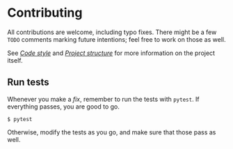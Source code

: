 # Contributing

All contributions are welcome, including typo fixes.
There might be a few `TODO` comments marking future intentions;
feel free to work on those as well.

See _[Code style][1]_ and _[Project structure][2]_
for more information on the project itself.


## Run tests

Whenever you make a <em>fix</em>,
remember to run the tests with `pytest`.
If everything passes, you are good to go.

```shell
$ pytest
```

Otherwise, modify the tests as you go,
and make sure that those pass as well.


  [1]: ./CODE_STYLE.md
  [2]: ./PROJECT_STRUCTURE.md

